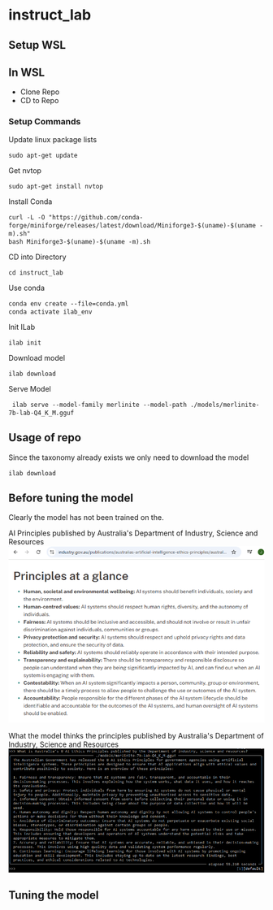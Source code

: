 # instruct_lab

## Setup WSL


## In WSL
- Clone Repo
- CD to Repo

### Setup Commands
Update linux package lists
```
sudo apt-get update
```

Get nvtop
```
sudo apt-get install nvtop
```

Install Conda
```
curl -L -O "https://github.com/conda-forge/miniforge/releases/latest/download/Miniforge3-$(uname)-$(uname -m).sh"
bash Miniforge3-$(uname)-$(uname -m).sh
```

CD into Directory
```
cd instruct_lab
```

Use conda
```
conda env create --file=conda.yml
conda activate ilab_env
```

Init ILab
```
ilab init
```

Download model
```
ilab download
```

Serve Model
```
 ilab serve --model-family merlinite --model-path ./models/merlinite-7b-lab-Q4_K_M.gguf
```

## Usage of repo
Since the taxonomy already exists we only need to download the model
```
ilab download
```

## Before tuning the model
Clearly the model has not been trained on the.

AI Principles published by Australia's Department of Industry, Science and Resources
![ai_principles](ai_principles.png)

What the model thinks the principles published by Australia's Department of Industry, Science and Resources
![hallucination_ilab](hallucination_ilab.png)

## Tuning the model
```

```

